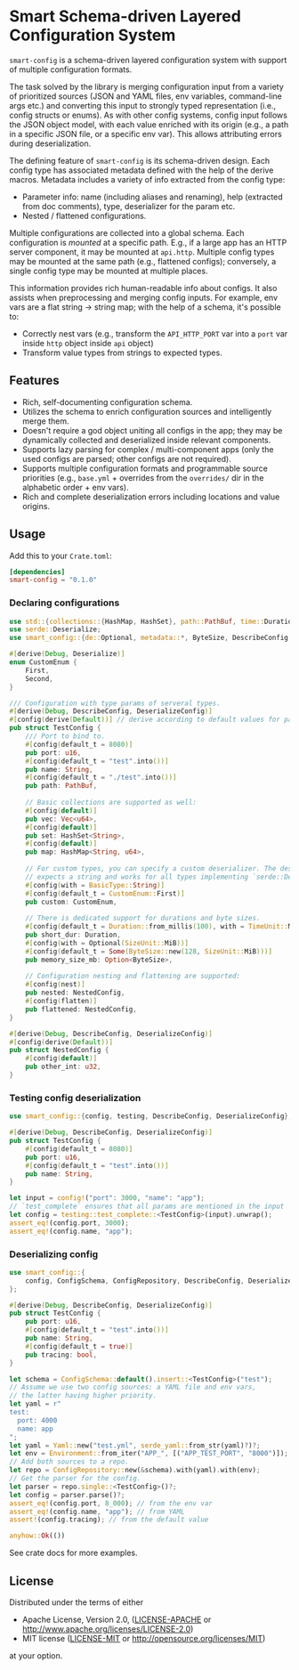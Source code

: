 # Smart Schema-driven Layered Configuration System

`smart-config` is a schema-driven layered configuration system with support of multiple configuration formats.

The task solved by the library is merging configuration input from a variety of prioritized sources
(JSON and YAML files, env variables, command-line args etc.) and converting this input to strongly typed
representation (i.e., config structs or enums). As with other config systems, config input follows the JSON object model,
with each value enriched with its origin (e.g., a path in a specific JSON file,
or a specific env var). This allows attributing errors during deserialization.

The defining feature of `smart-config` is its schema-driven design. Each config type has associated metadata
defined with the help of the derive macros.
Metadata includes a variety of info extracted from the config type:

- Parameter info: name (including aliases and renaming), help (extracted from doc comments),
  type, deserializer for the param etc.
- Nested / flattened configurations.

Multiple configurations are collected into a global schema. Each configuration is *mounted* at a specific path.
E.g., if a large app has an HTTP server component, it may be mounted at `api.http`. Multiple config types may be mounted
at the same path (e.g., flattened configs); conversely, a single config type may be mounted at multiple places.

This information provides rich human-readable info about configs. It also assists when preprocessing and merging config inputs.
For example, env vars are a flat string -> string map; with the help of a schema, it's possible to:

- Correctly nest vars (e.g., transform the `API_HTTP_PORT` var into a `port` var inside `http` object inside `api` object)
- Transform value types from strings to expected types.

## Features

- Rich, self-documenting configuration schema.
- Utilizes the schema to enrich configuration sources and intelligently merge them.
- Doesn't require a god object uniting all configs in the app; they may be dynamically collected and deserialized
  inside relevant components.
- Supports lazy parsing for complex / multi-component apps (only the used configs are parsed; other configs are not required).
- Supports multiple configuration formats and programmable source priorities (e.g., `base.yml` + overrides from the
  `overrides/` dir in the alphabetic order + env vars).
- Rich and complete deserialization errors including locations and value origins.

## Usage

Add this to your `Crate.toml`:

```toml
[dependencies]
smart-config = "0.1.0"
```

### Declaring configurations

```rust
use std::{collections::{HashMap, HashSet}, path::PathBuf, time::Duration};
use serde::Deserialize;
use smart_config::{de::Optional, metadata::*, ByteSize, DescribeConfig, DeserializeConfig};

#[derive(Debug, Deserialize)]
enum CustomEnum {
    First,
    Second,
}

/// Configuration with type params of serveral types.
#[derive(Debug, DescribeConfig, DeserializeConfig)]
#[config(derive(Default))] // derive according to default values for params
pub struct TestConfig {
    /// Port to bind to.
    #[config(default_t = 8080)]
    pub port: u16,
    #[config(default_t = "test".into())]
    pub name: String,
    #[config(default_t = "./test".into())]
    pub path: PathBuf,
    
    // Basic collections are supported as well:
    #[config(default)]
    pub vec: Vec<u64>,
    #[config(default)]
    pub set: HashSet<String>,
    #[config(default)]
    pub map: HashMap<String, u64>,
    
    // For custom types, you can specify a custom deserializer. The deserializer below
    // expects a string and works for all types implementing `serde::Deserialize`.
    #[config(with = BasicType::String)]
    #[config(default_t = CustomEnum::First)]
    pub custom: CustomEnum,
    
    // There is dedicated support for durations and byte sizes.
    #[config(default_t = Duration::from_millis(100), with = TimeUnit::Millis)]
    pub short_dur: Duration,
    #[config(with = Optional(SizeUnit::MiB))]
    #[config(default_t = Some(ByteSize::new(128, SizeUnit::MiB)))]
    pub memory_size_mb: Option<ByteSize>,
  
    // Configuration nesting and flattening are supported:
    #[config(nest)]
    pub nested: NestedConfig,
    #[config(flatten)]
    pub flattened: NestedConfig,
}

#[derive(Debug, DescribeConfig, DeserializeConfig)]
#[config(derive(Default))]
pub struct NestedConfig {
    #[config(default)]
    pub other_int: u32,
}
```

### Testing config deserialization

```rust
use smart_config::{config, testing, DescribeConfig, DeserializeConfig};

#[derive(Debug, DescribeConfig, DeserializeConfig)]
pub struct TestConfig {
    #[config(default_t = 8080)]
    pub port: u16,
    #[config(default_t = "test".into())]
    pub name: String,
}

let input = config!("port": 3000, "name": "app");
// `test_complete` ensures that all params are mentioned in the input
let config = testing::test_complete::<TestConfig>(input).unwrap();
assert_eq!(config.port, 3000);
assert_eq!(config.name, "app");
```

### Deserializing config

```rust
use smart_config::{
    config, ConfigSchema, ConfigRepository, DescribeConfig, DeserializeConfig, Yaml, Environment,
};

#[derive(Debug, DescribeConfig, DeserializeConfig)]
pub struct TestConfig {
    pub port: u16,
    #[config(default_t = "test".into())]
    pub name: String,
    #[config(default_t = true)]
    pub tracing: bool,
}

let schema = ConfigSchema::default().insert::<TestConfig>("test");
// Assume we use two config sources: a YAML file and env vars,
// the latter having higher priority.
let yaml = r"
test:
  port: 4000
  name: app
";
let yaml = Yaml::new("test.yml", serde_yaml::from_str(yaml)?)?;
let env = Environment::from_iter("APP_", [("APP_TEST_PORT", "8000")]);
// Add both sources to a repo.
let repo = ConfigRepository::new(&schema).with(yaml).with(env);
// Get the parser for the config.
let parser = repo.single::<TestConfig>()?;
let config = parser.parse()?;
assert_eq!(config.port, 8_000); // from the env var
assert_eq!(config.name, "app"); // from YAML
assert!(config.tracing); // from the default value

anyhow::Ok(())
```

See crate docs for more examples.

## License

Distributed under the terms of either

- Apache License, Version 2.0, ([LICENSE-APACHE](LICENSE-APACHE) or http://www.apache.org/licenses/LICENSE-2.0)
- MIT license ([LICENSE-MIT](LICENSE-MIT) or http://opensource.org/licenses/MIT)

at your option.
